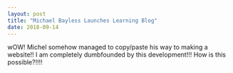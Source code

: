 ```yaml
---
layout: post
title: "Michael Bayless Launches Learning Blog"
date: 2018-09-14
---
```


wOW! Michel somehow managed to copy/paste his way to making a website!!
I am completely dumbfounded by this development!!! How is this possible?!!!!
